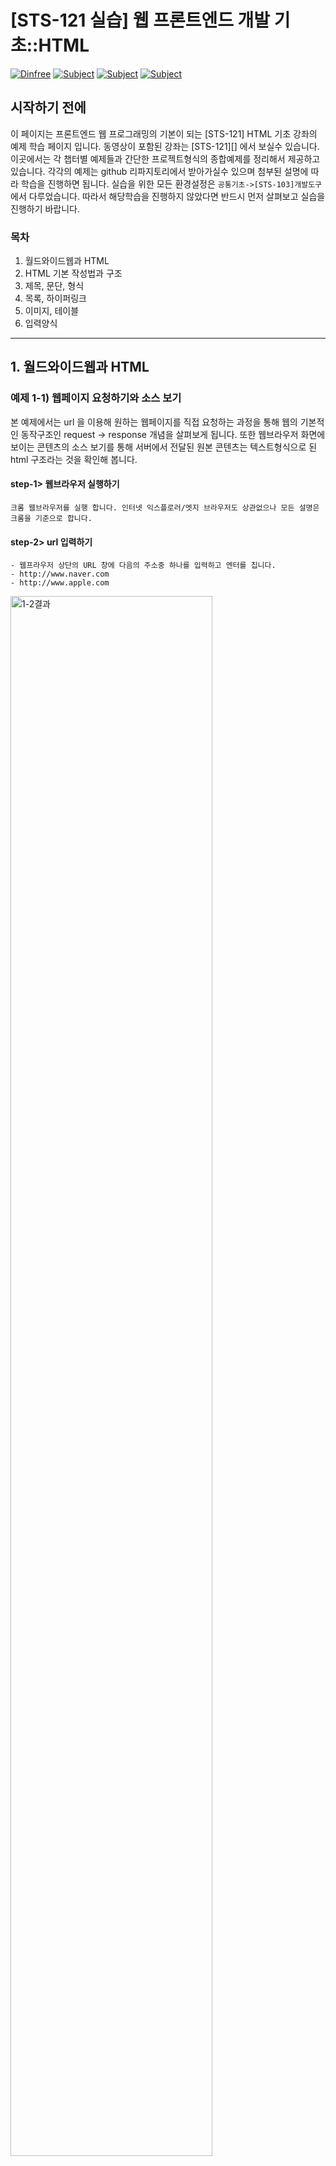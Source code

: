 
# [STS-121 실습] 웹 프론트엔드 개발 기초::HTML

[![Dinfree][din-badge]][din-url]
[![Subject][html-badge]][din-url]
[![Subject][css-badge]][din-url]
[![Subject][js-badge]][din-url]

## 시작하기 전에
이 페이지는 프론트엔드 웹 프로그래밍의 기본이 되는 [STS-121] HTML 기초 강좌의 예제 학습 페이지 입니다. 동영상이 포함된 강좌는 [STS-121][] 에서 보실수 있습니다. 이곳에서는 각 챕터별 예제들과 간단한 프로젝트형식의 종합예제를 정리해서 제공하고 있습니다. 각각의 예제는 github 리파지토리에서 받아가실수 있으며 첨부된 설명에 따라 학습을 진행하면 됩니다. 실습을 위한 모든 환경설정은 `공통기초->[STS-103]개발도구` 에서 다루었습니다. 따라서 해당학습을 진행하지 않았다면 반드시 먼저 살펴보고 실습을 진행하기 바랍니다.

### 목차
1. 월드와이드웹과 HTML
2. HTML 기본 작성법과 구조
3. 제목, 문단, 형식
4. 목록, 하이퍼링크
5. 이미지, 테이블
6. 입력양식

---

## 1. 월드와이드웹과 HTML
### 예제 1-1) 웹페이지 요청하기와 소스 보기
본 예제에서는 url 을 이용해 원하는 웹페이지를 직접 요청하는 과정을 통해 웹의 기본적인 동작구조인 request -> response 개념을 살펴보게 됩니다. 또한 웹브라우저 화면에 보이는 콘텐츠의 소스 보기를 통해 서버에서 전달된 원본 콘텐츠는 텍스트형식으로 된 html 구조라는 것을 확인해 봅니다.

#### step-1> 웹브라우저 실행하기
```
크롬 웹브라우저를 실행 합니다. 인터넷 익스플로러/엣지 브라우저도 상관없으나 모든 설명은 크롬을 기준으로 합니다.
```
#### step-2> url 입력하기
```
- 웹프라우저 상단의 URL 창에 다음의 주소중 하나를 입력하고 엔터를 칩니다.
- http://www.naver.com
- http://www.apple.com
```

<img alt="1-2결과" src="img/1-2.gif" width="80%">


#### step-3> 소스 보기
```
- 웹브라우저 화면에서 오른쪽 마우스를 눌러 페이지 소스보기를 선택합니다.
- 보이는 텍스트들이 현재 화면을 구성하고 있는 html 소소 입니다.
```

<img alt="1-1결과" src="img/1-1.gif" width="80%">


## 2. HTML 기본 작성법과 구조
### 예제 2-1) HTML 기본문서 작성과 실행하기
본 예제에서는 HTML 파일을 생성하고 HTML 문서의 기본 구조를 작성해 봅니다. 앞으로 진행되는 모든 예제는 별도의 폴더를 생성해 관리할 수 있도로 합니다. github repository 에는 `example/sts-121-html`, `example/sts-122-css`, `example/sts-123-js` 로 구분되어 있습니다. Visual Studio Code 에서는 example 폴더를 오픈해서 사용하면 됩니다.

#### step-1> Visual Studio Code 실행
```
- HTML 문서 작성을 위해 Visual Studio Code 를 실행 합니다. 만일 설치하지 않았다면 공통기초->[STS-103]개발도구 를 참고하기 바랍니다.
- Visual Studio Code 는 공통기초->[STS-103]개발도구 에서 설명한것 처럼 영어 언어 설정으로 사용합니다.
- 미리 생성해둔 예제폴더를 Open Folder 버튼을 이용해 오픈한 다음 New file 버튼을 클릭해 새로운 파일을 생성하고 2-1.html 이라 이름을 입력합니다.
```

#### step-2> html 소스코드 작성(2-1.html)
다음과 같이 html 코드를 작성합니다. 들여쓰기는 프로그램 소스 작성시 가독성 향상을 위해 중요한 요소 이므로 탭 키를 이용해 반드시 들여쓰기를 하 수 있도록 합니다.
```html
<!doctype html>
<html>
    <head>
        <title>2-1.html</title>
    </head>
    <body>
        <H2>2-1.html</H2>
        <HR>
        example 2-1.html
    </body>
</html>
```

#### step-3> 실행 및 결과 확인
파일을 선택후 오른쪽 마우스를 눌러 open in browser 메뉴를 선택해 브라우저에서 실행결과를 확인 합니다. 메뉴가 보이지 않을 경우 `공통기초->[STS-103]개발도구` 를 다시 참조해 해당 플러그인을 설치후 진행하기 바랍니다.

<img alt="2-1결과" src="img/2-1.gif" width="80%">


## 3. 제목, 문단, 형식
### 예제 3-1) 제목과 문단으로 웹 문서 작성
본 예제에서는 `<h1>`부터 `<h6>`까지 있는 다양한 h태그들과 문단을 나타내는 `<p>`태그 및 개행을 하는 `<br>`태그를 이용하여 웹 문서를 작성해봅니다.




#### step-1> html 소스코드 작성 (3-1.html)
New file 버튼을 클릭해 새로운 파일을 생성해 3-1.html 이라 이름을 입력하고 다음과 같이 html 코드를 작성합니다. 본문 내의 연속된 공백 및 줄바꿈을 HTML에서 어떻게 처리하는지 확인하기 위해 아래와 같이 코드를 작성합니다.


```html
<!doctype html>
<html> 
    <head>
        <title>3-1.html</title>
    </head>
    <body>
        <h1>3-1.html</h1>
        <h3>html example</h2>
        
        <p>hello world</p>
        <p>hello

                     world
        </p>
        <p>hello<br>world</p>
        
    </body>
</html>
```
#### step-2> 실행 및 결과 확인
파일을 선택후 오른쪽 마우스를 눌러 open in browser 메뉴를 선택해 브라우저에서 실행결과를 확인 합니다.<br>아래 결과와 같이 HTML에서는 본문 내에서 연속된 공백이나 줄 바꿈은 하나의 공백으로 처리합니다.

<img alt="3-1결과" src="img/3-1.png" width="30%">


### 예제 3-2) 텍스트 관련 태그들
본 예제에서는 텍스트 관련 태그들에는 무엇이 있는지 살펴보고, 각 태그들에 의해 텍스트가 어떻게 변하는지를 살펴봅니다.

#### step-1> html 소스코드 작성 (3-2.html)
New file 버튼을 클릭해 새로운 파일을 생성해 3-2.html 이라 이름을 입력하고 다음과 같이 html 코드를 작성합니다.


```html
<!doctype html>
<html> 
    <head>
        <title>3-2.html</title>
    </head>
    <body>
        <b>bold text</b><br>
        <strong>strong text</strong><br>
        <i>italic text</i><br>
        <em>emphasized text</em><br>
        <mark>mark text</mark><br>
        <small>small text</small><br>
        <del>deleted text</del><br>
        <ins>inserted text</ins><br>
        <sub>subscript text</sub><br>
        <sup>superscript text</sup>
    </body>
</html>
```
#### step-2> 실행 및 결과 확인
파일을 선택후 오른쪽 마우스를 눌러 open in browser 메뉴를 선택해 브라우저에서 실행결과를 확인 합니다.

<img alt="3-2결과" src="img/3-2.png" width="30%">

## 4. 목록, 하이퍼링크
### 예제 4-1) 목록 만들기
본 예제에서는 순서가 있는 목록과 순서가 없는 목록, 두 가지를 작성해봅니다. 또한 `type`속성을 이용하면 리스트가 어떻게 바뀌는지 확인해봅니다. 



#### step-1> html 소스코드 작성 (4-1.html)
예제 4-1은 여러가지 음료를 리스트를 통해 보여주는 코드입니다. 4-1.html 파일을 생성하고 순서 있는 목록과 순서 없는 목록, 두 가지로 표현해보기 위해 다음과 같이 코드를 작성합니다.

```html
<!doctype html>
<html> 
    <head>
        <title>4-1.html</title>
    </head>
    <body>
        <h2>Unordered List</h2>
        <ul>
        <li>Coffee</li>
        <li>Tea</li>
        <li>Milk</li>
        </ul>  

        <h2>Ordered List</h2>
        <ol>
        <li>Coffee</li>
        <li>Tea</li>
        <li>Milk</li>
        </ol> 
    </body>
</html>
```
#### step-2> 실행 및 결과 확인
브라우저에서 실행결과를 확인 합니다. 아래와 같이 `<ul>`은 순서가 없는 리스트가 만들어지고, `<ol>`은 순서가 있는 리스트가 만들어지는 것을 확인할 수 있습니다.

<img alt="4-1-1결과" src="img/4-1.png" width="30%">

#### step-3> type 속성 추가
순서 있는 목록의 순서 표기법을 변경해보기 위해, 위에서 작성한 4-1.html의 코드를 아래처럼 수정합니다.

```html
<h2>Ordered List</h2>
<ol type="A">
<li>Coffee</li>
<li>Tea</li>
<li>Milk</li>
</ol> 
```

#### step-4> 실행 및 결과 확인
브라우저에서 실행결과를 확인 합니다. 아래 그림처럼 1,2,3이였던 순서가 A,B,C로 바뀐 것을 확인 할 수 있습니다. 

<img alt="4-1-3결과" src="img/4-2.png" width="30%">


### 예제 4-2) 하이퍼링크 사용하기
본 예제에서는 `<a>`태그를 통해 하이퍼링크를 사용해봅니다. `<a>`태그의 기본적인 사용법을 살표보고 `target`속성에 대해 알아봅니다.



#### step-1> html 소스코드 작성 (4-2.html)
예제 4-2는 가천대학교로 연결하는 하이퍼링크를 만들어보는 코드입니다. 4-2.html 파일을 생성하고 하이퍼링크를 만들기 위해 다음과 같이 html 코드를 작성합니다.

```html
<!doctype html>
<html> 
    <head>
        <title>4-2.html</title>
    </head>
    <body>
        <a href="http://www.gachon.ac.kr">Gachon</a>
    </body>
</html>
```
#### step-2> 실행 및 결과 확인
브라우저에서 실행결과를 확인 합니다. 

<img alt="4-2결과" src="img/4-2.gif" width="80%">

#### step-3> target 속성 추가
target 속성을 추가하여 링크가 열리는 위치를 변경하고자 합니다. 새로운 탭에서 열리게 하기위해, 위에서 작성한 4-2.html의 코드를 아래처럼 수정합니다.

```html
<a href="http://www.gachon.ac.kr" target="_blank">Gachon</a>
```

#### step-4> 실행 및 결과 확인
파일을 선택후 오른쪽 마우스를 눌러 open in browser 메뉴를 선택해 브라우저에서 실행결과를 확인 합니다. `target`속성은 연결된 문서를 열 위치를 지정합니다. `_blank`로 지정을 해둘 경우, 새로운 탭에서 열리게 됩니다..

<img alt="4-3결과" src="img/4-3.gif" width="80%">

### 예제 4-3) 책갈피
본 예제에서는 `<a>`태그를 통해 본문 내에서 특정한 위치로 이동하는 책갈피 기능을 사용해봅니다.



#### step-1> html 소스코드 작성 (4-3.html)
예제 4-3은 커피숍 메뉴판에서 원하는 항목으로 이동시켜주는 책갈피 기능을 만들어보는 코드입니다. 4-3.html 파일을 생성하고 `<ul>`을 통해 메뉴판을 만들고 `<a>`태그를 이용하여 책갈피 기능을 만들기 위해 다음과 같이 html 코드를 작성합니다.

```html
<!doctype html>
<html> 
    <head>
        <title>4-3.html</title>
    </head>
    <body>
        <h1>Menu</h1>
        <a href="#index1">Coffee</a><br>
        <a href="#index2">Cake</a><br>
        <a href="#index3">Juice</a><br>

        
        <h2 id="index1">Menu01::Coffee</h2>
        <ul>
            <li>Americano</li>
            <li>Cappuccino</li>
            <li>Cafe latte</li>
        </ul>
        
        <h2 id="index2">Menu02::Cake</h2>
        <ul>
            <li>Carrot cake</li>
            <li>black tea cake</li>
            <li>Strawberry shortcake</li>
        </ul>
        
        <h2 id="index3">Menu03::Juice</h2>
        <ul>
            <li>orange</li>
            <li>grape</li>
            <li>watermelon</li>
        </ul>

    </body>
</html>
```
#### step-2> 실행 및 결과 확인
브라우저에서 실행결과를 확인 합니다. 화면이 클 경우, 특정 위치로 이동하는 것이 보이지 않을 수 있습니다. 창을 작게 줄여서 확인하도록 합니다.

<img alt="4-2결과" src="img/4-4.gif" width="80%">



## 5. 이미지, 테이블
### 예제 5-1) 이미지 추가 및 속성
본 예제에서는 `<img>`태그를 통해 이미지를 삽입합니다. 인터넷에 있는 이미지를 이미지 주소를 통해 본문에 추가해보고 크기를 조정해봅니다. 또한 alt 속성을 직접 사용해보고 어떻게 나타나는지 확인합니다.


#### step-1> 이미지 준비
웹 사이트에서 원하는 이미지를 찾습니다. 원하는 이미지를 좌클릭하고 이미지 주소 복사를 클릭해 이미지의 주소를 복사합니다.

<img alt="5-1결과" src="img/5-1.gif" width="80%">


#### step-2> html 소스코드 작성 (5-1.html)
5-1.html 파일을 생성하고 이미지를 본문에 추가하기 위해 다음과 같이 코드를 작성합니다. `img`태그의 `src`속성에는 복사해두었던 이미지의 주소를 넣어줍니다.


```html
<!doctype html>
<html> 
    <head>
        <title>5-1.html</title>
    </head>
    <body>
        <img src="https://t1.daumcdn.net/cfile/tistory/17441F41509D287F03">
    </body>
</html>
```
#### step-3> 실행 및 결과 확인
브라우저에서 실행결과를 확인 합니다.

<img alt="3-1결과" src="img/5-2.png" width="80%">

#### step-4> 이미지 크기 조절
이미지의 크기를 임의적으로 조절해봅니다. 높이와 너비의 조절을 위해 위에서 작성한 4-2.html의 코드를 아래처럼 수정합니다.

```html
<img src="https://t1.daumcdn.net/cfile/tistory/17441F41509D287F03" width="100px" height="100px">
```

#### step-5> 실행 및 결과 확인
브라우저에서 실행결과를 확인 합니다. 아래와 같이 이미지의 크기가 줄어든 것을 확인 할 수 있습니다.

<img alt="3-1결과" src="img/5-3.png" width="80%">

#### step-6> alt 속성 적용
위에서 작성한 4-2.html의 코드를 아래처럼 수정합니다. `alt`속성의 적용 여부를 확인하기 위해 이미지의 주소를 일부로 틀리게 설정해봅시다.

```html
<img src="https://XXX" alt="가천대 로고">
```

#### step-7> 실행 및 결과 확인
브라우저에서 실행결과를 확인 합니다. 이미지가 오류 등으로 인해 보여지지 않을 경우, `alt`속성의 값이 이미지 대신 표시됩니다.

<img alt="3-1결과" src="img/5-4.png" width="80%">

### 예제 5-2) 로컬 이미지 추가
본 예제에서는 컴퓨터에 저장되어있는 로컬이미지를 본문에 추가해봅니다.

#### step-1> img 폴더 생성하기
```
예제 폴더 안에 이름이 img 인 폴더를 하나 생성합니다.
```
#### step-2> img 폴더안에 이미지 저장하기
```
원하는 이미지를 img 폴더 안에 저장합니다.
```
#### step-3> html 소스코드 작성 (5-2.html)
5-2.html 파일을 생성하고 이미지를 본문에 추가하기 위해 다음과 같이 코드를 작성합니다. `img`태그의 `src`속성에는 저장한 이미지의 상대 경로를 입력합니다. 아래 코드의 경로는 현재 작업중인 5-2.html 파일을 기준으로 img폴더 안에 있는 sample.png 파일을 의미합니다.


```html
<!doctype html>
<html> 
    <head>
        <title>5-2.html</title>
    </head>
    <body>
        <img src="img/sample.png">
    </body>
</html>
```
#### step-4> 실행 및 결과 확인
브라우저에서 실행결과를 확인 합니다.

<img alt="3-1결과" src="img/5-5.png" width="80%">


### 예제 5-3) 테이블 만들기
본 예제에서는 `<table>`태그 및 `<td>`, `<tr>`, `<th>` 태그들을 이용하여 테이블을 만들어봅니다.

#### step-1> html 소스코드 작성 (5-3.html)
예제 5-3은 인적사항이 정리되어 있는 테이블을 작성하는 코드입니다. 5-3.html 파일을 생성하고 `<table>`을 통해 테이블을 만들고 `<tr>`태그를 이용하여 테이블의 행을, `<td>`태그를 이용하여 각 행의 요소를 생성하기 위해 다음과 같이 html 코드를 작성합니다.

```html
<!doctype html>
<html>
    <head>
        <title>5-3.html</title>
    </head>
    <body>
        <table>
            <tr>
                <th>no.</th>
                <th>name</th>
                <th>email</th>
                <th>tel</th>
            </tr>
            <tr>
                <td>1</td>
                <td>James Kang</td>
                <td>james@gachon.ac.kr</td>
                <td>010-1234-1234</td>
            </tr>
            <tr>
                <td>2</td>
                <td>Justin Born</td>
                <td>justin@google.com</td>
                <td>010-9876-1234</td>
            </tr>
            <tr>
                <td>3</td>
                <td>Mariata Kumba</td>
                <td>kumba@amazon.com</td>
                <td>010-2222-3333</td>
            </tr>
            <tr>
                <td>4</td>
                <td>Mola Landa</td>
                <td>mola@naver.com</td>
                <td>010-4444-5555</td>
            </tr>
        </table>
    </body>
</html>
```

#### step-2> 실행 및 결과 확인
브라우저에서 실행결과를 확인 합니다. 

<img alt="5-3결과" src="img/5-6.png" width="80%">

#### step-3> 테두리 만들기
테이블을 더 보기 좋게 하기 위해서 테두리를 추가해봅시다. 테두리를 만들기위해 작성한 5-3.html의 코드를 아래처럼 수정합니다.

```html
<table border="1">
```

#### step-4> 실행 및 결과 확인
브라우저에서 실행결과를 확인 합니다. 

<img alt="5-3결과" src="img/5-7.png" width="80%">

#### step-5> 테이블 병합하기
1번의 email과 tel을 하나의 칸으로, no.의 2번과 3번을 하나의 칸으로 합쳐보려고 합니다. 
작성한 5-3.html의 코드를 아래처럼 수정합니다.

```html
<tr>
    <td>1</td>
    <td>James Kang</td>
    <td colspan="2">james@gachon.ac.kr,010-1234-1234</td>
</tr>
<tr>
    <td rowspan="2">2</td>
    <td>Justin Born</td>
    <td>justin@google.com</td>
    <td>010-9876-1234</td>
</tr>
<tr>
    <td>Mariata Kumba</td>
    <td>kumba@amazon.com</td>
    <td>010-2222-3333</td>
</tr>        
```

#### step-6> 실행 및 결과 확인
브라우저에서 실행결과를 확인 합니다. 

<img alt="5-3결과" src="img/5-8.png" width="80%">

### 예제 5-4) 테이블 병합 연습
본 예제에서는 `colspan`과 `rowspan`을 사용해 테이블을 병합하는 것을 중점적으로 연습해봅니다.

#### step-1> html 소스코드 작성 (5-4.html)
예제 5-4는 테이블을 병합하는 코드입니다. 5-4.html 파일을 생성하고 병합을 하기 전 기본적인 테이블 구조를 잡아주기 위해 다음과 같이 html 코드를 작성합니다.

```html
<!doctype html>
<html>
    <head>
        <title>5-4.html</title>
    </head>
    <body>
        <table border=1 width=300 height=300>
            <tr>
                <td>1</td>
                <td>2</td>
                <td>3</td>
                <td>4</td>
            </tr>
            <tr>
                <td>5</td>
                <td>6</td>
                <td>7</td>
                <td>8</td>
            </tr>
            <tr>
                <td>9</td>
                <td>10</td>
                <td>11</td>
                <td>12</td>
            </tr>
        </table>
    </body>
</html>
```


#### step-2> 실행 및 결과 확인
브라우저에서 실행결과를 확인 합니다. 

<img alt="5-4결과" src="img/5-9.png" width="80%">


#### step-3> 행 병합
위 테이블의 3번과 7번을 하나의 칸으로 합치고 그 안에 3이라 적어넣고, 8번과 12번을 합치고 그 안에 6을 적어 넣어봅시다. 
작성한 5-3.html의 코드를 아래처럼 수정합니다.

```html
<tr>
    <td>1</td>
    <td>2</td>
    <td rowspan=2>3</td>
    <td>4</td>
</tr>
<tr>
    <td>5</td>
    <td>5</td>
    <td rowspan=2>6</td>
</tr>
<tr>
    <td>7</td>
    <td>8</td>
    <td>9</td>
</tr>
```

#### step-4> 실행 및 결과 확인
브라우저에서 실행결과를 확인 합니다. 

<img alt="5-4결과" src="img/5-10.png" width="80%">

#### step-5> 열 병합
위 테이블의 2개의 5번을 하나의 칸으로 합쳐 그 안에 5라 적어넣고, 8번과 9번을 합쳐 그 안에 8이라 적어넣어봅니다.
작성한 5-3.html의 코드를 아래처럼 수정합니다.

```html
<tr>
    <td colspan=2>5</td>
    <td rowspan=2>6</td>
</tr>
<tr>
    <td>7</td>
    <td colspan=2>8</td>
</tr>
```

#### step-6> 실행 및 결과 확인
브라우저에서 실행결과를 확인 합니다. 

<img alt="5-4결과" src="img/5-11.png" width="80%">


## 6. 입력양식
### 예제 6-1) 검색창 만들기
본 예제에서는 `form`을 이용하여 text입력창과 제출버튼으로 이루어진 검색창을 만들어봅니다.

#### step-1> html 소스코드 작성 (6-1.html)
예제 6-1은 검색창을 만드는 코드입니다. 6-1.html 파일을 생성하고 `form`태그 안에 `<input type="text">`로 텍스트 입력란을, `<input type="submit">`로 전송 버튼을 만들기위해 다음과 같이 html 코드를 작성합니다.

```html
<!doctype html>
<html>
    <head>
        <title>6-1.html</title>
    </head>
    <body>
        <form action=""> 
        search: <input type="text">
        <input type="submit" value="search">
        </form>
    </body>
</html>
```


#### step-2> 실행 및 결과 확인
브라우저에서 실행결과를 확인 합니다. 

<img alt="6-1결과" src="img/6-1.png" width="80%">


### 예제 6-2) 신청서 만들기
본 예제에서는 테이블 및 입력양식을 이용하여 신청서를 만들어봅니다.

#### step-1> html 소스코드 작성 (6-2.html)
예제 6-2은 신청서를 만드는 코드입니다. 6-2.html 파일을 생성하고 테이블로 레이아웃을 잡고 다양한 input 태그를 이용하여 신청서를 만들기위해 다음과 같이 html 코드를 작성합니다.

```html
<!doctype html>
<html>
    <head>
        <title>6-2.html</title>
    </head>
    <body>
        <table border=0>
            <tr>
                <td>
                    <form>
                    First name:<br>  
                    <input type="text" name="fname"><br>  
                    Last name:<br>  
                    <input type="text" name="lname"><br>
                    Email:<br>
                    <input type="email" name="email"><br>
                    Gender: <input type="radio" name="gender">Male, <input type="radio" name="gender">Female <br>
                    Favorite : <input type="checkbox" name="fav">HTML, <input type="checkbox" name="fav">Java, <input type="checkbox" name="fav">PHP<br>
                    University : <select>
                        <option>Gachon University</option>
                        <option>Korea University</option>
                        <option>Yeonsei University</option>
                        <option>Seoul University</option>
                    </select>
                    <br>
                    Color: <input type="color"> <br>
                    Date: <input type="date"> <br>
                    <br><br>
                    <input type="submit" value="Registration">
                    </form>
                </td>
            </tr>
        </table>
    </body>
</html>
```


#### step-2> 실행 및 결과 확인
브라우저에서 실행결과를 확인 합니다. 

<img alt="6-2결과" src="img/6-2.png" width="80%">


[din-badge]:https://img.shields.io/badge/dinfree-edu-orange.svg
[din-url]:https://github.com/dinfree
[css-badge]:https://img.shields.io/badge/frontend-css-ff69b4.svg
[html-badge]:https://img.shields.io/badge/frontend-html-brightgreen.svg
[js-badge]:https://img.shields.io/badge/frontend-javascript-red.svg
